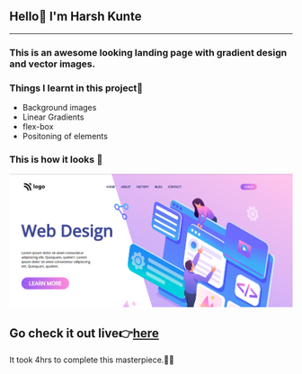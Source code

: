 ## Hello👋 I'm **Harsh Kunte**
---
### This is an awesome looking landing page with gradient design and vector images.

### Things I learnt in this project🤯
- Background images
- Linear Gradients
- flex-box
- Positoning of elements


### This is how it looks 👀
![Preview](./output.png)

## Go check it out live👉[here](https://web-design-home.netlify.app/)

It took 4hrs to complete this masterpiece.😮‍💨